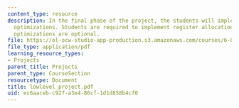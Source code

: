 ```yaml
---
content_type: resource
description: In the final phase of the project, the students will implement some instruction-level
  optimizations. Students are required to implement register allocation. Any remaining
  optimizations are optional.
file: https://ol-ocw-studio-app-production.s3.amazonaws.com/courses/6-035-computer-language-engineering-sma-5502-fall-2005/ec6aacebc927a3e486cf1d1d858b4cf0_lowlevel_project.pdf
file_type: application/pdf
learning_resource_types:
- Projects
parent_title: Projects
parent_type: CourseSection
resourcetype: Document
title: lowlevel_project.pdf
uid: ec6aaceb-c927-a3e4-86cf-1d1d858b4cf0
---
```

